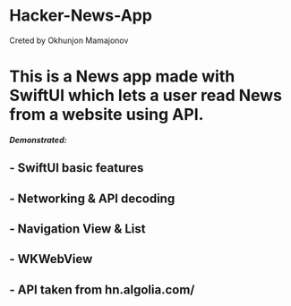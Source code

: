 # Hacker-News-App
Creted by Okhunjon Mamajonov
# This is a News app made with SwiftUI which lets a user read News from a website using API.
#####  Demonstrated:
   ## - SwiftUI basic features
   ## - Networking & API decoding
   ## - Navigation View & List
   ## - WKWebView 
   ## - API taken from   hn.algolia.com/
